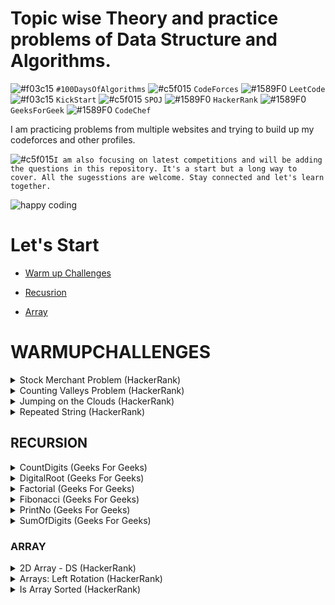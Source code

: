 # Topic wise Theory and practice problems of Data Structure and Algorithms.

![#f03c15](https://via.placeholder.com/15/f03c15/000000?text=+) `#100DaysOfAlgorithms` ![#c5f015](https://via.placeholder.com/15/c5f015/000000?text=+) `CodeForces` ![#1589F0](https://via.placeholder.com/15/1589F0/000000?text=+) `LeetCode` ![#f03c15](https://via.placeholder.com/15/f03c15/000000?text=+) `KickStart` ![#c5f015](https://via.placeholder.com/15/c5f015/000000?text=+) `SPOJ` ![#1589F0](https://via.placeholder.com/15/1589F0/000000?text=+) `HackerRank` ![#1589F0](https://via.placeholder.com/15/1589F0/000000?text=+) `GeeksForGeek` ![#1589F0](https://via.placeholder.com/15/1589F0/000000?text=+) `CodeChef`

I am practicing problems from multiple websites and trying to build up my codeforces and other profiles.

![#c5f015](https://via.placeholder.com/15/c5f015/000000?text=+)`I am also focusing on latest competitions and will be adding the questions in this repository. It's a start but a long way to cover. All the sugesstions are welcome. Stay connected and let's learn together.`

![happy coding](https://github.com/kushalseth/DataStructure/blob/master/blob/elon2.jpg)

# Let's Start

- [Warm up Challenges](#WARMUPCHALLENGES)

- [Recusrion](#RECURSION)

- [Array](#ARRAY)

# WARMUPCHALLENGES

<details>

<summary>Stock Merchant Problem (HackerRank)</summary>

```

Hackerrank Problem: https://www.hackerrank.com/challenges/sock-merchant

Hackerrank Title: Stock Merchant

Solution: https://github.com/kushalseth/DataStructure/blob/master/JavaScripts/stockMerchant.js

```

</details>

<details>

<summary>Counting Valleys Problem (HackerRank)</summary>

```

Hackerrank Problem: https://www.hackerrank.com/challenges/counting-valleys/

Hackerrank Title: Counting Valleys

Solution: https://github.com/kushalseth/DataStructure/blob/master/CodingProblems/CodingProblems/HackerRank/countingValleys.cs

```

</details>

<details>

<summary>Jumping on the Clouds (HackerRank)</summary>

```

Hackerrank Problem: https://www.hackerrank.com/challenges/jumping-on-the-clouds/

Hackerrank Title: Jumping on the Clouds

Solution: https://github.com/kushalseth/DataStructure/blob/master/CodingProblems/CodingProblems/HackerRank/JumpingOnClouds.cs

```

</details>

<details>

<summary>Repeated String (HackerRank)</summary>

```

Hackerrank Problem: https://www.hackerrank.com/challenges/repeated-string/

Hackerrank Title: Repeated String

Solution: https://github.com/kushalseth/DataStructure/blob/master/CodingProblems/CodingProblems/HackerRank/RepeatedString.cs

```

</details>

## RECURSION

<details>

<summary>CountDigits (Geeks For Geeks)</summary>

```

Problem: Geeks For Geeks

Title: CountDigits in a number

Solution: https://github.com/kushalseth/DataStructure/blob/master/CodingProblems/CodingProblems/Recursion/CountDigits.cs

```

</details>

<details>

<summary>DigitalRoot (Geeks For Geeks)</summary>

```

Problem: Geeks For Geeks

Title: Find DigitalRoot. DigitalRoot of a number is the recursive sum of its digits until we get a single digit number.

Solution: https://github.com/kushalseth/DataStructure/blob/master/CodingProblems/CodingProblems/Recursion/DigitalRoot.cs

```

</details>

<details>

<summary>Factorial (Geeks For Geeks)</summary>

```

Problem: Geeks For Geeks

Title: Factorial

Solution: https://github.com/kushalseth/DataStructure/blob/master/CodingProblems/CodingProblems/Recursion/Factorial.cs

```

</details>

<details>

<summary>Fibonacci (Geeks For Geeks)</summary>

```

Problem: Geeks For Geeks

Title: Fibonacci

Solution: https://github.com/kushalseth/DataStructure/blob/master/CodingProblems/CodingProblems/Recursion/Fibonacci.cs

```

</details>

<details>

<summary>PrintNo (Geeks For Geeks)</summary>

```

Problem: Geeks For Geeks

Title: PrintNo

Solution: https://github.com/kushalseth/DataStructure/blob/master/CodingProblems/CodingProblems/Recursion/PrintNos.cs

```

</details>

<details>

<summary>SumOfDigits (Geeks For Geeks)</summary>

```

Problem: Geeks For Geeks

Title: SumOfDigits

Solution: https://github.com/kushalseth/DataStructure/blob/master/CodingProblems/CodingProblems/Recursion/SumOfDigits.cs

```

</details>

### ARRAY

<details>

<summary>2D Array - DS (HackerRank)</summary>

```

Hackerrank Problem: https://www.hackerrank.com/challenges/2d-array/

Hackerrank Title: 2D Array - DS

Solution: https://github.com/kushalseth/DataStructure/blob/master/CodingProblems/CodingProblems/HackerRank/Array2D.cs

```

</details>

<details>

<summary>Arrays: Left Rotation (HackerRank)</summary>

```

Hackerrank Problem: https://www.hackerrank.com/challenges/ctci-array-left-rotation/problem

Hackerrank Arrays: Left Rotation

Solution: https://github.com/kushalseth/DataStructure/blob/master/CodingProblems/CodingProblems/HackerRank/ArrayRotation.cs

```

</details>

<details>

<summary>Is Array Sorted (HackerRank)</summary>

```

GeeksForGeek: https://www.geeksforgeeks.org/program-check-array-sorted-not-iterative-recursive/

Hackerrank Arrays: Program to check if an array is sorted or not (Iterative and Recursive)

Solution: https://github.com/kushalseth/DataStructure/blob/master/CodingProblems/CodingProblems/ArrayProblems/ArrayIsSorted.cs

```

</details>
